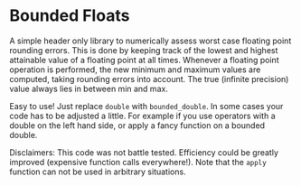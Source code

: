 # Bounded Floats
A simple header only library to numerically assess worst case floating point rounding errors. This is done by keeping track of the lowest and highest attainable value of a floating point at all times. Whenever a floating point operation is performed, the new minimum and maximum values are computed, taking rounding errors into account. The true (infinite precision) value always lies in between min and max.

Easy to use! Just replace `double` with `bounded_double`. In some cases your code has to be adjusted a little. For example if you use operators with a double on the left hand side, or apply a fancy function on a bounded double.

Disclaimers: This code was not battle tested. Efficiency could be greatly improved (expensive function calls everywhere!).
Note that the `apply` function can not be used in arbitrary situations.


